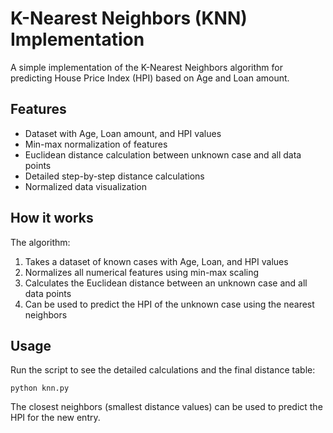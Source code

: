 # K-Nearest Neighbors (KNN) Implementation

A simple implementation of the K-Nearest Neighbors algorithm for predicting House Price Index (HPI) based on Age and Loan amount.

## Features

- Dataset with Age, Loan amount, and HPI values
- Min-max normalization of features
- Euclidean distance calculation between unknown case and all data points
- Detailed step-by-step distance calculations
- Normalized data visualization

## How it works

The algorithm:
1. Takes a dataset of known cases with Age, Loan, and HPI values
2. Normalizes all numerical features using min-max scaling
3. Calculates the Euclidean distance between an unknown case and all data points
4. Can be used to predict the HPI of the unknown case using the nearest neighbors

## Usage

Run the script to see the detailed calculations and the final distance table:

```
python knn.py
```

The closest neighbors (smallest distance values) can be used to predict the HPI for the new entry.
